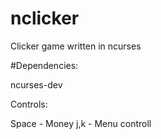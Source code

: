 # nclicker
Clicker game written in ncurses

#Dependencies:

ncurses-dev

Controls:

Space - Money
j,k - Menu controll

